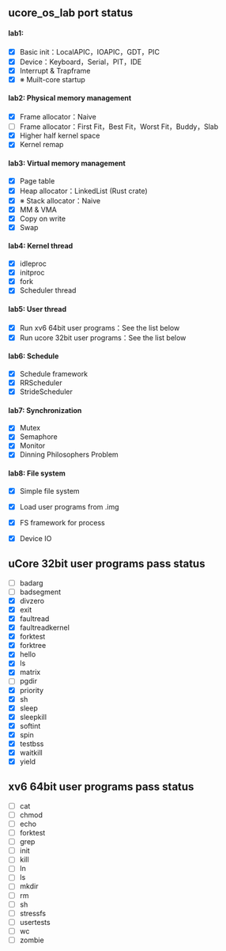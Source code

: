 ## ucore_os_lab port status
#### lab1: 

- [x] Basic init：LocalAPIC，IOAPIC，GDT，PIC
- [x] Device：Keyboard，Serial，PIT，IDE
- [x] Interrupt & Trapframe
- [x] ※ Muilt-core startup

#### lab2: Physical memory management

- [x] Frame allocator：Naive
- [ ] Frame allocator：First Fit，Best Fit，Worst Fit，Buddy，Slab
- [x] Higher half kernel space
- [x] Kernel remap

#### lab3: Virtual memory management

- [x] Page table
- [x] Heap allocator：LinkedList (Rust crate)
- [x] ※ Stack allocator：Naive
- [x] MM & VMA
- [x] Copy on write
- [x] Swap

#### lab4: Kernel thread

- [x] idleproc
- [x] initproc
- [x] fork
- [x] Scheduler thread

#### lab5: User thread

- [x] Run xv6 64bit user programs：See the list below
- [x] Run ucore 32bit user programs：See the list below

#### lab6: Schedule

- [x] Schedule framework
- [x] RRScheduler
- [x] StrideScheduler

#### lab7: Synchronization 

- [x] Mutex
- [x] Semaphore
- [x] Monitor
- [x] Dinning Philosophers Problem

#### lab8: File system

- [x] Simple file system
- [x] Load user programs from .img
- [x] FS framework for process
- [x] Device IO


## uCore 32bit user programs pass status
- [ ] badarg
- [ ] badsegment
- [x] divzero
- [x] exit
- [x] faultread
- [x] faultreadkernel
- [x] forktest
- [x] forktree
- [x] hello
- [x] ls
- [x] matrix
- [ ] pgdir
- [x] priority
- [x] sh
- [x] sleep
- [x] sleepkill
- [x] softint
- [x] spin
- [x] testbss
- [x] waitkill
- [x] yield

## xv6 64bit user programs pass status
- [ ] cat
- [ ] chmod
- [ ] echo
- [ ] forktest
- [ ] grep
- [ ] init
- [ ] kill
- [ ] ln
- [ ] ls
- [ ] mkdir
- [ ] rm
- [ ] sh
- [ ] stressfs
- [ ] usertests
- [ ] wc
- [ ] zombie

